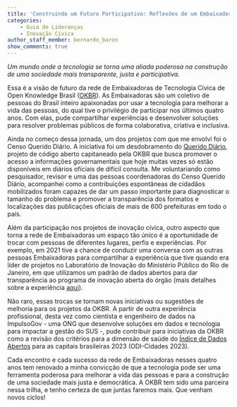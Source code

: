 ```yaml
---
title: 'Construindo um Futuro Participativo: Reflexões de um Embaixador de Tecnologia Cívica'
categories:
    - Guia de Lideranças
    - Inovação Cívica
author_staff_member: bernardo_baron
show_comments: true
---
```

*Um mundo onde a tecnologia se torna uma aliada poderosa na construção de uma sociedade mais transparente, justa e participativa.*

Essa é a visão de futuro da rede de Embaixadoras de Tecnologia Cívica de Open Knowledge Brasil ([OKBR](https://ok.org.br/)). As Embaixadoras são um coletivo de pessoas do Brasil inteiro apaixonadas por usar a tecnologia para melhorar a vida das pessoas, do qual tive o privilégio de participar nos últimos quatro anos. Com elas, pude compartilhar experiências e desenvolver soluções para resolver problemas públicos de forma colaborativa, criativa e inclusiva.

Ainda no começo dessa jornada, um dos projetos com que me envolvi foi o Censo Querido Diário. A iniciativa foi um desdobramento do [Querido Diário](https://queridodiario.ok.org.br/), projeto de código aberto capitaneado pela OKBR que busca promover o acesso a informações governamentais que hoje muitas vezes só estão disponíveis em diários oficiais de difícil consulta. Me voluntariando como pesquisador, revisor e uma das pessoas coordenadoras do Censo Querido Diário, acompanhei como a contribuições espontâneas de cidadãos mobilizados foram capazes de dar um passo importante para diagnosticar o tamanho do problema e promover a transparência dos formatos e localizações das publicações oficiais de mais de 600 prefeituras em todo o país.

Além da participação nos projetos de inovação cívica, outro aspecto que torna a rede de Embaixadoras um espaço tão único é a oportunidade de trocar com pessoas de diferentes lugares, perfis e experiências. Por exemplo, em 2021 tive a chance de conduzir uma conversa com as outras pessoas Embaixadoras para compartilhar a experiência que tive quando era líder de projetos no Laboratório de Inovação do Ministério Público do Rio de Janeiro, em que utilizamos um padrão de dados abertos para dar transparência ao programa de inovação aberta do órgão (mais detalhes sobre a experiência [aqui](https://medium.com/inova%C3%A7%C3%A3o-em-governo-e-no-controle/levando-transpar%C3%AAncia-a-s%C3%A9rio-e4baa0b52fa3)).

Não raro, essas trocas se tornam novas iniciativas ou sugestões de melhoria para os projetos da OKBR. A partir de outra experiência profissional, desta vez como cientista e engenheiro de dados na ImpulsoGov - uma ONG que desenvolve soluções em dados e tecnologia para impactar a gestão do SUS -, pude contribuir para iniciativas da OKBR como a revisão dos critérios para a dimensão de saúde do [Índice de Dados Abertos](https://ok.org.br/projetos/open-data-index/) para as capitais brasileiras 2023 (ODI-Cidades 2023).

Cada encontro e cada sucesso da rede de Embaixadoras nesses quatro anos tem renovado a minha convicção de que a tecnologia pode ser uma ferramenta poderosa para melhorar a vida das pessoas e para a construção de uma sociedade mais justa e democrática. A OKBR tem sido uma parceira nessa trilha, e tenho certeza de que juntas faremos mais. Que venham novos ciclos!